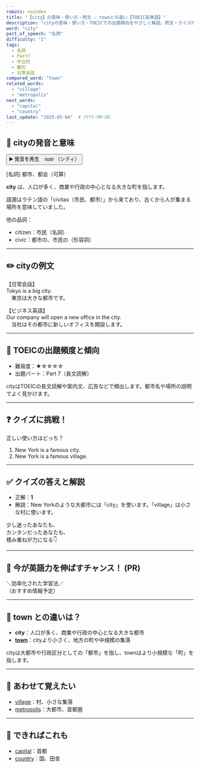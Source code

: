 ```yaml
---
robots: noindex
title: "【city】の意味・使い方・例文 ― townとの違い【TOEIC英単語】"
description: "cityの意味・使い方・TOEICでの出題傾向をやさしく解説。例文・クイズ付きでtownとの違いもわかりやすく学べます。"
word: "city"
part_of_speech: "名詞"
difficulty: "1"
tags:
  - 名詞
  - Part7
  - 中立的
  - 観光
  - 日常会話
compared_word: "town"
related_words:
  - "village"
  - "metropolis"
next_words:
  - "capital"
  - "country"
last_update: "2025-05-04"  # YYYY-MM-DD
---
```


## 🔰 cityの発音と意味

<button class="play-audio" onclick="playTTS('city')">
  <span class="play-audio-main">
    ▶️ 発音を再生　/sɪti/
  </span>
  <span class="play-audio-sub">
    （シティ）
  </span>
</button>

[名詞] 都市、都会（可算）

**city** は、人口が多く、商業や行政の中心となる大きな町を指します。

語源はラテン語の「civitas（市民、都市）」から来ており、古くから人が集まる場所を意味していました。

他の品詞：  
- citizen：市民（名詞）
- civic：都市の、市民の（形容詞）

---

## ✏️ cityの例文

【日常会話】  
Tokyo is a big city.  
　東京は大きな都市です。

【ビジネス英語】  
Our company will open a new office in the city.  
　当社はその都市に新しいオフィスを開設します。

---

## 🎯 TOEICの出題頻度と傾向

- 難易度：★☆☆☆☆
- 出題パート：Part 7（長文読解）

cityはTOEICの長文読解や案内文、広告などで頻出します。都市名や場所の説明でよく見かけます。

---

## ❓ クイズに挑戦！

正しい使い方はどっち？

1. New York is a famous city.  
2. New York is a famous village.

---

## ✅ クイズの答えと解説

- 正解：**1**
- 解説：New Yorkのような大都市には「city」を使います。「village」は小さな村に使います。

少し迷ったあなたも、  
カンタンだったあなたも、  
積み重ねが力になる👇️

---

## 🚀 今が英語力を伸ばすチャンス！ (PR)

<div class="info-center">
＼効率化された学習法／<br>  
（おすすめ情報予定）
</div>

---

## 🤔  town との違いは？

- **city**：人口が多く、商業や行政の中心となる大きな都市
- **[town](/word/town/)**：cityより小さく、地方の町や中規模の集落

cityは大都市や行政区分としての「都市」を指し、townはより小規模な「町」を指します。

---

## 🧩 あわせて覚えたい

- [village](/word/village/)：村、小さな集落
- [metropolis](/word/metropolis/)：大都市、首都圏

---

## 📖 できればこれも

- [capital](/word/capital/)：首都
- [country](/word/country/)：国、田舎

<!-- cvid: aid47_bid40 -->
